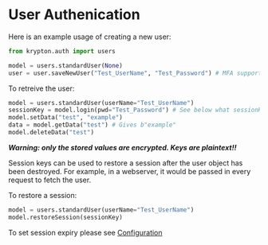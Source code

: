 # User Authenication

Here is an example usage of creating a new user:

```python
from krypton.auth import users

model = users.standardUser(None)
user = user.saveNewUser("Test_UserName", "Test_Password") # MFA support will be added soon
```

To retreive the user:

```python
model = users.standardUser(userName="Test_UserName")
sessionKey = model.login(pwd="Test_Password") # See below what sessionKey is
model.setData("test", "example")
data = model.getData("test") # Gives b"example"
model.deleteData("test")
```

***Warning: only the stored values are encrypted. Keys are plaintext!!***

Session keys can be used to restore a session after the user object has been destroyed.
For example, in a webserver, it would be passed in every request to fetch the user.

To restore a session:

```python
model = users.standardUser(userName="Test_UserName")
model.restoreSession(sessionKey)
```

To set session expiry please see [Configuration](README-CONFIGS.md)